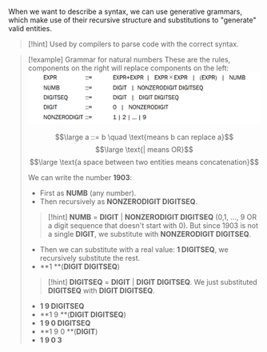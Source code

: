 When we want to describe a syntax, we can use generative grammars, which make use of their recursive structure and substitutions to "generate" valid entities.

> [!hint]
> Used by compilers to parse code with the correct syntax.

> [!example] Grammar for natural numbers
> These are the rules, components on the right will replace components on the left:
> ![](../z_images/Pasted%20image%2020241117160130.png)
> 
> $$\large a ::= b \quad \text{means b can replace a}$$
> $$\large \text{| means OR}$$
> $$\large \text{a space between two entities means concatenation}$$
> 
> We can write the number **1903**:
> - First as **NUMB** (any number).
> - Then recursively as **NONZERODIGIT DIGITSEQ**.
> > [!hint]
> > **NUMB** = **DIGIT** | **NONZERODIGIT DIGITSEQ** (0,1, ..., 9 OR a digit sequence that doesn't start with 0).
> > But since 1903 is not a single **DIGIT**, we substitute with **NONZERODIGIT DIGITSEQ**.
> - Then we can substitute with a real value: **1 DIGITSEQ**, we recursively substitute the rest.
> - **1 **(**DIGIT DIGITSEQ**)
> > [!hint]
> > **DIGITSEQ** = **DIGIT** | **DIGIT DIGITSEQ**.
> > We just substituted **DIGITSEQ** with **DIGIT DIGITSEQ**.
> - **1 9 DIGITSEQ**
> - **1 9 **(**DIGIT DIGITSEQ**)
> - **1 9 0 DIGITSEQ**
> - **1 9 0 **(**DIGIT**)
> - **1 9 0 3**

